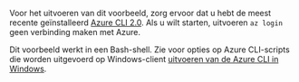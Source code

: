 

Voor het uitvoeren van dit voorbeeld, zorg ervoor dat u hebt de meest recente geïnstalleerd [Azure CLI 2.0](https://docs.microsoft.com/cli/azure/install-azure-cli). Als u wilt starten, uitvoeren `az login` geen verbinding maken met Azure.

Dit voorbeeld werkt in een Bash-shell. Zie voor opties op Azure CLI-scripts die worden uitgevoerd op Windows-client [uitvoeren van de Azure CLI in Windows](../articles/virtual-machines/windows/cli-options.md).
